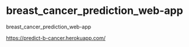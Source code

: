 # breast_cancer_prediction_web-app


breast_cancer_prediction_web-app

https://predict-b-cancer.herokuapp.com/
